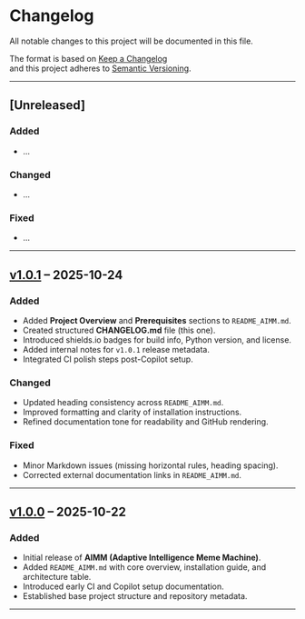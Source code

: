 # Changelog

All notable changes to this project will be documented in this file.

The format is based on [Keep a Changelog](https://keepachangelog.com/en/1.0.0/)  
and this project adheres to [Semantic Versioning](https://semver.org/spec/v2.0.0.html).

---

## [Unreleased]

### Added
- …
### Changed
- …
### Fixed
- …

---

## [v1.0.1] – 2025-10-24
### Added
- Added **Project Overview** and **Prerequisites** sections to `README_AIMM.md`.
- Created structured **CHANGELOG.md** file (this one).
- Introduced shields.io badges for build info, Python version, and license.
- Added internal notes for `v1.0.1` release metadata.
- Integrated CI polish steps post-Copilot setup.

### Changed
- Updated heading consistency across `README_AIMM.md`.
- Improved formatting and clarity of installation instructions.
- Refined documentation tone for readability and GitHub rendering.

### Fixed
- Minor Markdown issues (missing horizontal rules, heading spacing).
- Corrected external documentation links in `README_AIMM.md`.

---

## [v1.0.0] – 2025-10-22
### Added
- Initial release of **AIMM (Adaptive Intelligence Meme Machine)**.
- Added `README_AIMM.md` with core overview, installation guide, and architecture table.
- Introduced early CI and Copilot setup documentation.
- Established base project structure and repository metadata.

---

[v1.0.1]: https://github.com/QSOLKCB/AIMM/releases/tag/v1.0.1  
[v1.0.0]: https://github.com/QSOLKCB/AIMM/releases/tag/v1.0.0
